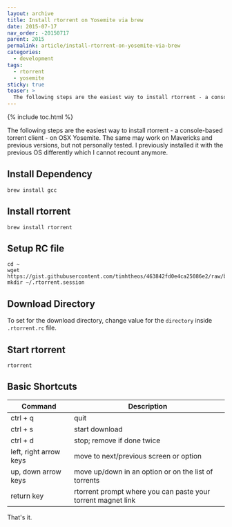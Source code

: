 ```yaml
---
layout: archive
title: Install rtorrent on Yosemite via brew
date: 2015-07-17
nav_order: -20150717
parent: 2015
permalink: article/install-rtorrent-on-yosemite-via-brew
categories:
  - development
tags:
  - rtorrent
  - yosemite
sticky: true
teaser: >
  The following steps are the easiest way to install rtorrent - a console-based torrent client - on OSX Yosemite. The same may work on Mavericks and previous versions, but not personally tested. I previously installed it with the previous OS differently which I cannot recount anymore.
---
```


{% include toc.html %}

The following steps are the easiest way to install rtorrent - a console-based torrent client - on OSX Yosemite.  The same may work on Mavericks and previous versions, but not personally tested.  I previously installed it with the previous OS differently which I cannot recount anymore.

## Install Dependency
~~~
brew install gcc
~~~

## Install rtorrent
~~~
brew install rtorrent
~~~

## Setup RC file
~~~
cd ~
wget https://gist.githubusercontent.com/timhtheos/463842fd0e4ca25086e2/raw/bf168e2c5b65fece626ec2b2d84089cd92dfe0a4/.rtorrent.rc
mkdir ~/.rtorrent.session
~~~

## Download Directory
To set for the download directory, change value for the `directory` inside `.rtorrent.rc` file.

## Start rtorrent
~~~
rtorrent
~~~

## Basic Shortcuts

| Command                 | Description
| ----------------------- | ------------------------------------------------------------ |
| ctrl + q                | quit                                                         |
| ctrl + s                | start download                                               |
| ctrl + d                | stop; remove if done twice                                   |
| left, right arrow keys  | move to next/previous screen or option                       |
| up, down arrow keys     | move up/down in an option or on the list of torrents         |
| return key              | rtorrent prompt where you can paste your torrent magnet link |

That's it.
